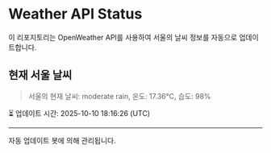 
# Weather API Status

이 리포지토리는 OpenWeather API를 사용하여 서울의 날씨 정보를 자동으로 업데이트합니다.

## 현재 서울 날씨
> 서울의 현재 날씨: moderate rain, 온도: 17.36°C, 습도: 98%

⏳ 업데이트 시간: 2025-10-10 18:16:26 (UTC)

---
자동 업데이트 봇에 의해 관리됩니다.
